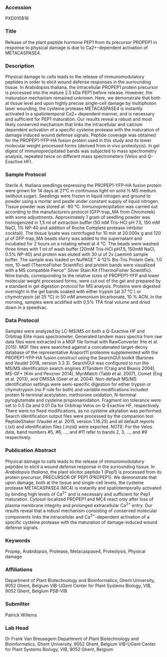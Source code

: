 ### Accession
PXD010816

### Title
Release of the plant peptide hormone PEP1 from its precursor PROPEP1 in response to physical damage is due to Ca2+-dependent activation of METACASPASE4.

### Description
Physical damage to cells leads to the release of immunomodulatory peptides in order to elicit wound defense responses in the surrounding tissue. In Arabidopsis thaliana, the intracellular PROPEP1 protein precursor is processed into the mature 2.5 kDa PEP1 before release. However, the maturation mechanism remained unknown. Here, we demonstrate that both at tissue level and upon highly precise single-cell damage by multiphoton laser wounding, the cysteine protease METACASPASE4 is instantly activated in a spatiotemporal Ca2+ dependent manner, and is necessary and sufficient for PEP1 maturation. Our results reveal a robust and most likely conserved mechanism that links the intracellular and calcium dependent activation of a specific cysteine protease with the maturation of damage induced wound defense signals. Peptide coverage was obtained for the PROPEP1-YFP-HA fusion protein used in this study and its lower molecular weight processed forms (derived from in vivo proteolysis). In gel digest of immunoprecipitated bands was subjected to mass spectrometry analysis, repeated twice on different mass spectrometers (Velos and Q-Exactive HF).

### Sample Protocol
Sterile A. thaliana seedlings expressing the PROPEP1-YFP-HA fusion protein were grown for 14 days at 21°C in continuous light on solid ½ MS medium (without sugar). Seedlings were frozen in liquid nitrogen and ground to powder using a mortar and pestle under constant supply of liquid nitrogen. Tissue powder was stored at -80 °C. Immunoprecipitation was carried out according to the manufacturers protocol (GFP-trap_MA from Chromotek) with some adjustments. Approximately 1 gram of seedling powder was homogenized in 1,5 ml of extraction buffer (50 mM Tris-HCl pH 7.5, 150 mM NaCl, 1% NP-40 and addition of Roche Complete protease inhibitor cocktail). The tissue lysate was centrifuged for 10 min at 20.000x g and 120 µl of GFP-trap_MA beads slurry was added to the supernatant and incubated for 2 hours on a rotating wheel at 4 °C.  The beads were washed three times with 1 ml of wash buffer (20mM Tris-HCl pH7.5, 150mM NaCl, 0.5% NP-40) and protein was eluted with 30 ul of 2x Laemmli sample buffer. The sample was loaded on NuPAGE™ 4-12% Bis-Tris Protein Gels, 1.0 mm, 10-well (ThermoFisher Scientific) and protein bands were visualized with a MS compatible Pierce™ Silver Stain Kit (ThermoFisher Scientific). Nine bands, corresponding to the relative sizes of PROPEP1-YFP and lower molecular weight processed forms, were cut out of the gel and prepared by a standard in gel digestion protocol for MS analysis. Proteins were digested overnight in the gel bands soaked with either trypsin (at 37 °C ) or chymotrypsin (at 25 °C) in 50 mM ammonium bicarbonate, 10 % ACN. In the morning, samples were acidified with 0,5% TFA final volume and dried down in a speedvac.

### Data Protocol
Samples were analyzed by LC-MS/MS on both a Q-Exactive HF and Orbitrap Elite mass spectrometer. Generated tandem mass spectra from raw data files were extracted in a MGF file format with RawConverter (He et al. 2015). MGF files were searched against a concatenated target-decoy database of the representative Araport11 proteome supplemented with the PROPEP1-YFP-HA fusion construct using the SearchGUI toolkit (Barsnes and Vaudel 2018, version 3.3.3). SearchGUI was configured to run the MS/MS identification search engines X!Tandem (Craig and Beavis 2004), MS-GF+ (Kim and Pevzner 2014), MyriMatch (Tabb et al. 2007), Comet (Eng et al. 2013), and OMSSA (Geer et al. 2004). Non-default MS/MS identification settings were semi-specific digestion for either trypsin or chymotrypsin (no P rule for both) and variable modifications included protein N-terminal acetylation, methionine oxidation, N-terminal pyroglutamate and cysteine propionamidation. Fragment ion tolerance were set to 0.5 Da and 0.01 Da for Orbitrap Velos on Q-Exactive HF, respectively. There were no fixed modifications, as no cysteine alkylation was performed.  Search identification output files were processed by the companion tool PeptideShaker (Vaudel et al. 2015, version 1.16.25) and all default reports (.txt) and identification files (.mzid) were exported.  NOTE: For the Velos data, band numbers #5, #6, ..., and  #11 refer to bands 2, 3, ..., and #9 respectively.

### Publication Abstract
Physical damage to cells leads to the release of immunomodulatory peptides to elicit a wound defense response in the surrounding tissue. In <i>Arabidopsis thaliana</i>, the plant elicitor peptide 1 (Pep1) is processed from its protein precursor, PRECURSOR OF PEP1 (PROPEP1). We demonstrate that upon damage, both at the tissue and single-cell levels, the cysteine protease METACASPASE4 (MC4) is instantly and spatiotemporally activated by binding high levels of Ca<sup>2+</sup> and is necessary and sufficient for Pep1 maturation. Cytosol-localized PROPEP1 and MC4 react only after loss of plasma membrane integrity and prolonged extracellular Ca<sup>2+</sup> entry. Our results reveal that a robust mechanism consisting of conserved molecular components links the intracellular and Ca<sup>2+</sup>-dependent activation of a specific cysteine protease with the maturation of damage-induced wound defense signals.

### Keywords
Propep, Arabidopsis, Protease, Metacaspase4, Proteolysis, Physical damage

### Affiliations
Department of Plant Biotechnology and Bioinformatics, Ghent University, 9052 Ghent, Belgium VIB-UGent Center for Plant Systems Biology, VIB, 9052 Ghent, Belgium
PSB-VIB

### Submitter
Patrick Willems

### Lab Head
Dr Frank Van Breusegem
Department of Plant Biotechnology and Bioinformatics, Ghent University, 9052 Ghent, Belgium VIB-UGent Center for Plant Systems Biology, VIB, 9052 Ghent, Belgium


